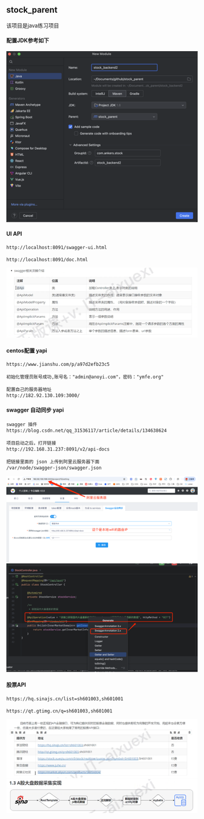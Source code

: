 ## stock_parent
该项目是java练习项目

#### 配置JDK参考如下
![img_1.png](img_1.png)


#### UI API
```text
http://localhost:8091/swagger-ui.html

http://localhost:8091/doc.html
```

![img.png](img.png)


#### centos配置 yapi
```text
https://www.jianshu.com/p/a97d2efb23c5

初始化管理员账号成功,账号名："admin@anoyi.com"，密码："ymfe.org"

配置自己的服务器地址
http://182.92.130.109:3000/
```

#### swagger 自动同步 yapi
```text
swagger 插件
https://blog.csdn.net/qq_31536117/article/details/134638624

项目启动之后，打开链接 
http://192.168.31.237:8091/v2/api-docs

把链接里面的 json 上传到阿里云服务器下面
/var/node/swagger-json/swagger.json
```
![img_2.png](img_2.png)
![img_3.png](img_3.png)

#### 股票API
```text
https://hq.sinajs.cn/list=sh601003,sh601001

https://qt.gtimg.cn/q=sh601003,sh601001
```
![img_5.png](img_5.png)
![img_6.png](img_6.png)